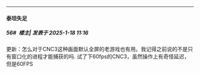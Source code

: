﻿
*****

####  泰坦失足  
##### 56#         楼主| 发表于 2025-1-18 11:16

更新：怎么对于CNC3这种画面默认全屏的老游戏也有用。我记得之前说的不是只有窗口化的进程才能捕获的吗. 试了下60fps的CNC3，虽然操作上有奇怪延迟，但是60FPS

